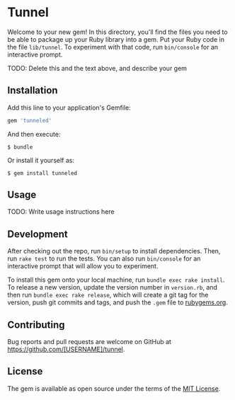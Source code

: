 # Tunnel

Welcome to your new gem! In this directory, you'll find the files you need to be able to package up your Ruby library into a gem. Put your Ruby code in the file `lib/tunnel`. To experiment with that code, run `bin/console` for an interactive prompt.

TODO: Delete this and the text above, and describe your gem

## Installation

Add this line to your application's Gemfile:

```ruby
gem 'tunneled'
```

And then execute:

    $ bundle

Or install it yourself as:

    $ gem install tunneled

## Usage

TODO: Write usage instructions here

## Development

After checking out the repo, run `bin/setup` to install dependencies. Then, run `rake test` to run the tests. You can also run `bin/console` for an interactive prompt that will allow you to experiment.

To install this gem onto your local machine, run `bundle exec rake install`. To release a new version, update the version number in `version.rb`, and then run `bundle exec rake release`, which will create a git tag for the version, push git commits and tags, and push the `.gem` file to [rubygems.org](https://rubygems.org).

## Contributing

Bug reports and pull requests are welcome on GitHub at https://github.com/[USERNAME]/tunnel.


## License

The gem is available as open source under the terms of the [MIT License](http://opensource.org/licenses/MIT).

